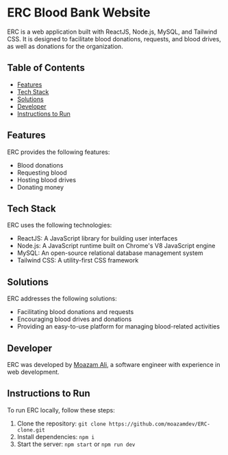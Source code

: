 # ERC Blood Bank Website

ERC is a web application built with ReactJS, Node.js, MySQL, and Tailwind CSS. It is designed to facilitate blood donations, requests, and blood drives, as well as donations for the organization.

## Table of Contents

-   [Features](#features)
-   [Tech Stack](#tech-stack)
-   [Solutions](#solutions)
-   [Developer](#developer)
-   [Instructions to Run](#instructions-to-run)

## Features

ERC provides the following features:

-   Blood donations
-   Requesting blood
-   Hosting blood drives
-   Donating money

## Tech Stack

ERC uses the following technologies:

-   ReactJS: A JavaScript library for building user interfaces
-   Node.js: A JavaScript runtime built on Chrome's V8 JavaScript engine
-   MySQL: An open-source relational database management system
-   Tailwind CSS: A utility-first CSS framework

## Solutions

ERC addresses the following solutions:

-   Facilitating blood donations and requests
-   Encouraging blood drives and donations
-   Providing an easy-to-use platform for managing blood-related activities

## Developer

ERC was developed by [Moazam Ali](https://www.linkedin.com/in/moazamdev/), a software engineer with experience in web development.

## Instructions to Run

To run ERC locally, follow these steps:

1. Clone the repository: `git clone https://github.com/moazamdev/ERC-clone.git`
2. Install dependencies: `npm i`
3. Start the server: `npm start` or `npm run dev`
